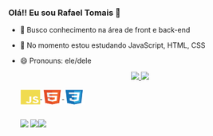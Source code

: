 ### Olá!! Eu sou Rafael Tomais 👋

- 🔭 Busco conhecimento na área de front e back-end
- 🌱 No momento estou estudando JavaScript, HTML, CSS
- 😄 Pronouns: ele/dele

  <div align="center">
  <a href="https://github.com/rafaeltomais">
  <img height="180em" src="https://github-readme-stats.vercel.app/api?username=rafaeltomais&show_icons=true&theme=dark&include_all_commits=true&count_private=true"/>
  <img height="180em" src="https://github-readme-stats.vercel.app/api/top-langs/?username=rafaeltomais&layout=compact&langs_count=7&theme=dark"/>
  </div>
  
  <div style="display: inline_block"><br>
  <img align="center" alt="Rafa-Js" height="30" width="40" src="https://raw.githubusercontent.com/devicons/devicon/master/icons/javascript/javascript-plain.svg">
  <img align="center" alt="Rafa-HTML" height="30" width="40" src="https://raw.githubusercontent.com/devicons/devicon/master/icons/html5/html5-original.svg">
  <img align="center" alt="Rafa-CSS" height="30" width="40" src="https://raw.githubusercontent.com/devicons/devicon/master/icons/css3/css3-original.svg">
  
  <!--
  <img align="center" alt="Rafa-Csharp" height="30" width="40" src="https://raw.githubusercontent.com/devicons/devicon/master/icons/csharp/csharp-original.svg">
  <img align="center" alt="Rafa-Python" height="30" width="40" src="https://raw.githubusercontent.com/devicons/devicon/master/icons/python/python-original.svg">
  <img align="center" alt="Rafa-Ts" height="30" width="40" src="https://raw.githubusercontent.com/devicons/devicon/master/icons/typescript/typescript-plain.svg">
  <img align="center" alt="Rafa-React" height="30" width="40" src="https://raw.githubusercontent.com/devicons/devicon/master/icons/react/react-original.svg">
  -->

  </div> 
  
  ##
  
  
  <div>
   <a href="https://instagram.com/rafaeltomais" target="_blank"><img src="https://img.shields.io/badge/-Instagram-%23E4405F?style=for-the-badge&logo=instagram&logoColor=white" target="_blank"></a>
  <a href="https://www.linkedin.com/in/rafaeltomais" target="_blank"><img src="https://img.shields.io/badge/-LinkedIn-%230077B5?style=for-the-badge&logo=linkedin&logoColor=white" target="_blank"></a
  <a href = "mailto:rafaeltomais@gmail.com"><img src="https://img.shields.io/badge/-Gmail-%23333?style=for-the-badge&logo=gmail&logoColor=white" target="_blank"></a> 

  <!--
  <a href="https://www.youtube.com/channel/UC_-uuuZbY0AAt9CViNzvc-Q" target="_blank"><img src="https://img.shields.io/badge/YouTube-FF0000?style=for-the-badge&logo=youtube&logoColor=white" target="_blank"></a>
  -->

  </div>
